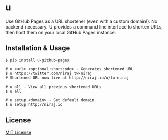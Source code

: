 # u
Use GitHub Pages as a URL shortener (even with a custom domain!). No backend necessary. U provides a command line interface to shorten URLs, then host them on your local GitHub Pages instance.

## Installation & Usage
```
$ pip install u-github-pages

# u <url> <optional:shortcode> - Generates shortened URL
$ u https://twitter.com/niraj tw-niraj
# Shortened URL now live at http://niraj.io/u/tw-niraj

# u all - View all previous shortened URLs
$ u all

# u setup <domain> - Set default domain
$ u setup http://niraj.io
```

## License
[MIT License](LICENSE)
